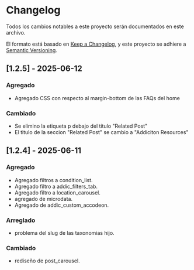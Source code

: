 # Changelog

Todos los cambios notables a este proyecto serán documentados en este archivo.

El formato está basado en [Keep a Changelog](https://keepachangelog.com/en/1.0.0/),
y este proyecto se adhiere a [Semantic Versioning](https://semver.org/spec/v2.0.0.html).

## [1.2.5] - 2025-06-12

### Agregado

- Agregado CSS con respecto al margin-bottom de las FAQs del home 

### Cambiado

- Se elimino la etiqueta p debajo del titulo  "Related Post"
- El titulo de la seccion  "Related Post" se cambio a  "Addiciton Resources" 

## [1.2.4] - 2025-06-11

### Agregado

- Agregado filtros a condition_list.
- Agregado filtro a addic_filters_tab.
- Agregado filtro a location_carousel.
- agregado de microdata.
- Agregado de addic_custom_accodeon.

### Arreglado

- problema del slug de las taxonomias hijo.

### Cambiado

- rediseño de post_carousel.